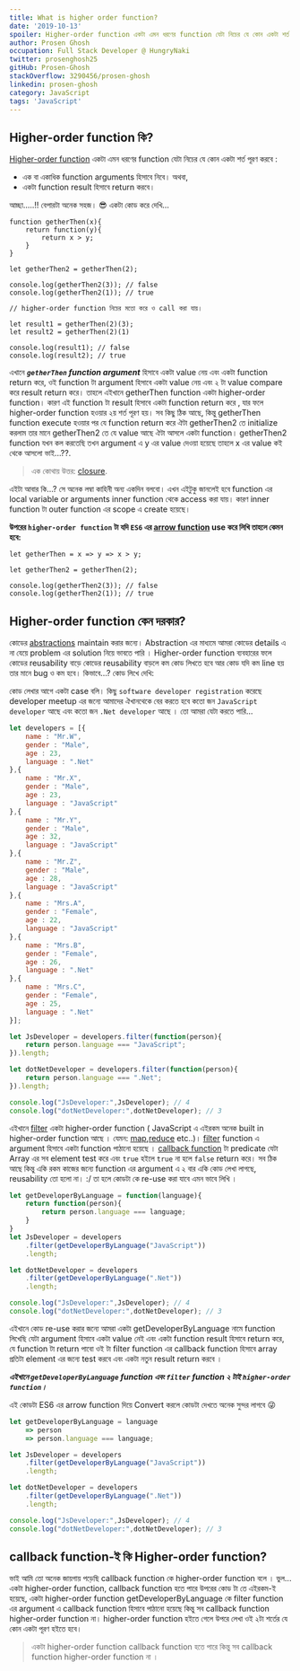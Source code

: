 ```yaml
---
title: What is higher order function?
date: '2019-10-13'
spoiler: Higher-order function একটা এমন ধরণের function যেটা নিচের যে কোন একটা শর্ত পূরণ করবে, এক বা একাধিক function arguments হিসাবে নিবে। অথবা, একটা function result হিসাবে return করবে।
author: Prosen Ghosh
occupation: Full Stack Developer @ HungryNaki
twitter: prosenghosh25
gitHub: Prosen-Ghosh
stackOverflow: 3290456/prosen-ghosh
linkedin: prosen-ghosh
category: JavaScript
tags: 'JavaScript'
---
```


## Higher-order function কি?

[Higher-order function] একটা এমন ধরণের function যেটা নিচের যে কোন একটা শর্ত পূরণ করবে : 

- এক বা একাধিক function arguments হিসাবে নিবে। অথবা,
- একটা function result হিসাবে return করবে। 

আচ্ছা.....!! বেপারটা অনেক সহজ। 😎 একটা কোড করে দেখি...

```js{14,15}
function getherThen(x){
    return function(y){
        return x > y;
    }
}

let getherThen2 = getherThen(2);

console.log(getherThen2(3)); // false
console.log(getherThen2(1)); // true

// higher-order function নিচের মতো করে ও call করা যায়। 

let result1 = getherThen(2)(3);
let result2 = getherThen(2)(1)

console.log(result1); // false
console.log(result2); // true
```

এখানে ***`getherThen` function argument*** হিসাবে একটা value নেয় এবং একটা function return করে, ওই function টা argument হিসাবে একটা value নেয় এবং ২ টা value compare করে result return করে। তাহলে এইখানে getherThen  function একটা higher-order function।  কারণ এই function  টা result হিসাবে একটা function return করে , যার ফলে higher-order function হওয়ার ২য় শর্ত পূরণ হয়। সব কিছু ঠিক আছে, কিন্তু getherThen function execute হওয়ার পর যে function return করে ঐটা getherThen2 তে initialize  করলাম  তার মানে getherThen2 তে যে value আছে ঐটা আসলে একটা function।  getherThen2 function যখন কল করতেছি তখন argument এ y এর value  দেওয়া হয়েছে তাহলে x এর value কই থেকে আসলো ভাই...??. 

> এক কোথায় উত্তর: [closure].

এইটা আবার কি...?  সে অনেক লম্বা কাহিনী অন্য একদিন বলবো।  এখন এইটুকু জানলেই হবে function এর local variable or arguments inner function থেকে access করা যায়। কারণ inner function টা outer function এর scope এ create হয়েছে।

**উপরের `higher-order function` টা যদি `ES6` এর [arrow function] use করে লিখি তাহলে কেমন হবে:**

```js{1}
let getherThen = x => y => x > y;

let getherThen2 = getherThen(2);

console.log(getherThen2(3)); // false
console.log(getherThen2(1)); // true
```

## Higher-order function কেন দরকার?

কোডের  [abstractions] maintain করার জন্যে। Abstraction এর মাধ্যমে আমরা কোডের details এ না যেয়ে problem এর solution নিয়ে ভাবতে পারি ।
Higher-order function ব্যবহারের ফলে কোডের reusability বাড়ে কোডের reusability বাড়লে কম কোড লিখতে হবে আর কোড যদি কম line হয় তার মানে bug ও কম হবে। কিভাবে...? কোড লিখে দেখি:

কোড লেখার আগে একটা case বলি। কিছু `software developer registration` করেছে developer meetup এর জন্যে আমাদের ঐখানথেকে বের করতে হবে কতো জন `JavaScript developer` আছে এবং কতো জন `.Net developer` আছে । তো আমরা যেটা করতে পারি...

```js
let developers = [{
	name : "Mr.W",
	gender : "Male",
	age : 23,
	language : ".Net"
},{
	name : "Mr.X",
	gender : "Male",
	age : 23,
	language : "JavaScript"
},{
	name : "Mr.Y",
	gender : "Male",
	age : 32,
	language : "JavaScript"
},{
	name : "Mr.Z",
	gender : "Male",
	age : 28,
	language : "JavaScript"
},{
	name : "Mrs.A",
	gender : "Female",
	age : 22,
	language : "JavaScript"
},{
	name : "Mrs.B",
	gender : "Female",
	age : 26,
	language : ".Net"
},{
	name : "Mrs.C",
	gender : "Female",
	age : 25,
	language : ".Net"
}];

let JsDeveloper = developers.filter(function(person){
	return person.language === "JavaScript";
}).length;

let dotNetDeveloper = developers.filter(function(person){
	return person.language === ".Net";
}).length;

console.log("JsDeveloper:",JsDeveloper); // 4
console.log("dotNetDeveloper:",dotNetDeveloper); // 3
```

এইখানে [filter] একটা higher-order function ( JavaScript এ এইরকম অনেক built in higher-order function আছে । যেমন: [map],[reduce] etc..)। [filter] function এ argument হিসাবে একটা function পাঠানো হয়েছে । [callback function] টা predicate যেটা Array এর সব element test করে এবং `true` হইলে `true` না হলে `false` return করে। সব ঠিক আছে কিন্তু একি রকম কাজের জন্যে function এর argument এ ২ বার একি কোড লেখা লাগছে, reusability তো হলো না। :/ তা হলে কোডটা কে re-use করা যাবে এমন ভাবে লিখি ।

```js
let getDeveloperByLanguage = function(language){
    return function(person){
		return person.language === language;
    }
}
let JsDeveloper = developers
    .filter(getDeveloperByLanguage("JavaScript"))
    .length;

let dotNetDeveloper = developers
    .filter(getDeveloperByLanguage(".Net"))
    .length;

console.log("JsDeveloper:",JsDeveloper); // 4
console.log("dotNetDeveloper:",dotNetDeveloper); // 3
```
 এইখানে কোড re-use করার জন্যে আমরা একটা getDeveloperByLanguage নামে  function লিখেছি যেটা argument  হিসাবে একটা value নেই এবং একটা function result হিসাবে return করে, যে function টা return পাবো ওই টা filter function এর callback function হিসাবে array প্রতিটা element এর জন্যে test করবে এবং একটা নতুন result return করবে ।
 
***এইখানে `getDeveloperByLanguage` function এবং `filter` function ২ টাই `higher-order function`।***

এই কোডটা ES6 এর arrow function দিয়ে Convert করলে কোডটা দেখতে অনেক সুন্দর লাগবে :stuck_out_tongue_winking_eye:
```js
let getDeveloperByLanguage = language 
    => person 
    => person.language === language;

let JsDeveloper = developers
    .filter(getDeveloperByLanguage("JavaScript"))
    .length;

let dotNetDeveloper = developers
    .filter(getDeveloperByLanguage(".Net"))
    .length;

console.log("JsDeveloper:",JsDeveloper); // 4
console.log("dotNetDeveloper:",dotNetDeveloper); // 3
```
## callback function-ই কি Higher-order function?

ভাই আমি তো অনেক জায়গায় পড়েছি  callback function কে  higher-order function বলে । ভুল... একটা higher-order function, callback function হতে পারে  উপরের কোড টা তে এইরকম-ই হয়েছে, একটা higher-order function getDeveloperByLanguage কে filter function এর argument এ callback function হিসাবে পাঠানো হয়েছে কিন্তু সব callback function higher-order function না। higher-order function হইতে গেলে উপরে লেখা ওই ২টা শর্তের যে কোন একটা পূরণ হইতে হবে। 

> একটা  higher-order function callback function হতে পারে কিন্তু সব  callback function higher-order function না ।

<!-- [//]: #These are reference links used in the body of this note and get stripped out when the markdown processor does its job. -->

[Higher-order function]: <https://en.wikipedia.org/wiki/Higher-order_function?fbclid=IwAR3mPZo0FuBPMvJ6g4ptrS9DPxE6yEfMpvMKb9AwpPumnI5S33o7A5tobzE>
[closure]: <https://developer.mozilla.org/en-US/docs/Web/JavaScript/Closures?fbclid=IwAR06fwVZdKCA7MlgexjjHhxCnmniwSvd7lB8XSycxe_fp7sbTHFnParXm6I>
[arrow function]: <https://developer.mozilla.org/en-US/docs/Web/JavaScript/Reference/Functions/Arrow_functions?fbclid=IwAR1reI6WMjYmFr-jrVdO8vn88HG3EAS74SZwZcppJbf_3kcO8mBW4BFwOn4>
[abstractions]: <https://en.wikipedia.org/wiki/Abstraction?fbclid=IwAR3cCeoCcLJbJQYaVsCQPKqYewVnlK73Wc7mL-pY7O4dTVWUtuIvzDXmRUw>
[filter]: <https://developer.mozilla.org/en-US/docs/Web/JavaScript/Reference/Global_Objects/Array/filter?fbclid=IwAR1XzfAF7ynk66-i2F3SR4cSdTFz2UsKlS-Z4dzGltqcIdeyf4RZDDq31lM>
[map]: <https://developer.mozilla.org/en-US/docs/Web/JavaScript/Reference/Global_Objects/Array/map?fbclid=IwAR3WPlerR66Icvr4Y64VUZyk7EfoiktFpKKEv1PFPhQIKz1e4oaEk-8o5Kg>
[reduce]: <https://developer.mozilla.org/en-US/docs/Web/JavaScript/Reference/Global_Objects/Array/Reduce?fbclid=IwAR0HCZ4CAZ3BmDUi_ck7ahV5d2kS2lQ8l445gLXqK1UjDb-oeYOFs-jzU3Y>
[callback function]: <../what-is-callback-function>